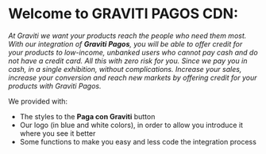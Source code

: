 # Welcome to GRAVITI PAGOS CDN:

*At Graviti we want your products reach the people who need them most.
With our integration of **Graviti Pagos**, you will be able to offer credit for your products to low-income, unbanked users who cannot pay cash and do not have a credit card. All this with zero risk for you. Since we pay you in cash, in a single exhibition, without complications.
Increase your sales, increase your conversion and reach new markets by offering credit for your products with Graviti Pagos.*

We provided with:
- The styles to the **Paga con Graviti** button
- Our logo (in blue and white colors), in order to allow you introduce it where you see it better
- Some functions to make you easy and less code the integration process